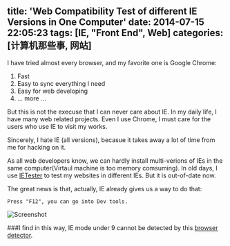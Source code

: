 title: 'Web Compatibility Test of different IE Versions in One Computer'
date: 2014-07-15 22:05:23
tags: [IE, "Front End", Web]
categories: [计算机那些事, 网站]
---
I have tried almost every browser, and my favorite one is Google Chrome:

1. Fast
2. Easy to sync everything I need
3. Easy for web developing
4. ... more ...

But this is not the execuse that I can never care about IE. In my daily life, I have many web related projects. Even I use Chrome, I must care for the users who use IE to visit my works.
<!-- more -->

Sincerely, I hate IE (all versions), becasue it takes away a lot of time from me for hacking on it.

As all web developers know, we can hardly install multi-verions of IEs in the same computer(Virtaul machine is too memory comsuming). In old days, I use [IETester](http://ietester.en.softonic.com/) to test my websites in different IEs. But it is out-of-date now.

The great news is that, actually, IE already gives us a way to do that:
```
Press "F12", you can go into Dev tools.
```
![Screenshot](/img/blog/ietest.png "Screenshot")

###I find in this way, IE mode under 9 cannot be detected by this [browser detector](https://github.com/ded/bowser).
